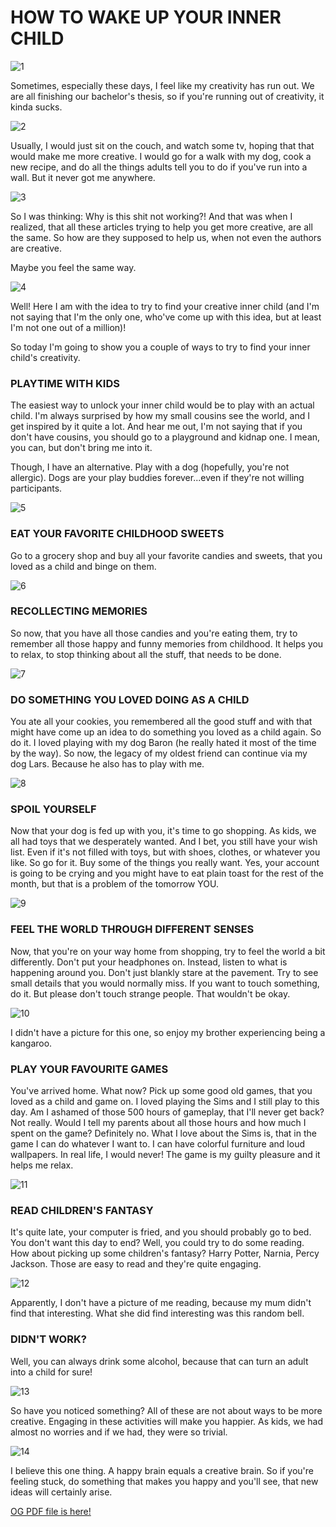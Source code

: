 # HOW TO WAKE UP YOUR INNER CHILD

![1](1.png)

Sometimes, especially these days, I feel like my creativity has run out. We are all finishing our bachelor's thesis, so if you're running out of creativity, it kinda sucks. 

![2](2.png)

Usually, I would just sit on the couch, and watch some tv, hoping that that would make me more creative. I would go for a walk with my dog, cook a new recipe, and do all the things adults tell you to do if you've run into a wall. But it never got me anywhere. 

![3](3.png)

So I was thinking: Why is this shit not working?! And that was when I realized, that all these articles trying to help you get more creative, are all the same. So how are they supposed to help us, when not even the authors are creative.

Maybe you feel the same way. 

![4](4.png)

Well! Here I am with the idea to try to find your creative inner child (and I'm not saying that I'm the only one, who've come up with this idea, but at least I'm not one out of a million)! 

So today I'm going to show you a couple of ways to try to find your inner child's creativity.

### PLAYTIME WITH KIDS
The easiest way to unlock your inner child would be to play with an actual child. I'm always surprised by how my small cousins see the world, and I get inspired by it quite a lot. And hear me out, I'm not saying that if you don't have cousins, you should go to a playground and kidnap one. I mean, you can, but don't bring me into it.

Though, I have an alternative. Play with a dog (hopefully, you're not allergic). Dogs are your play buddies forever...even if they're not willing participants. 

![5](5.png)

### EAT YOUR FAVORITE CHILDHOOD SWEETS
Go to a grocery shop and buy all your favorite candies and sweets, that you loved as a child and binge on them.

![6](6.png)

### RECOLLECTING MEMORIES
So now, that you have all those candies and you're eating them, try to remember all those happy and funny memories from childhood. It helps you to relax, to stop thinking about all the stuff, that needs to be done.

![7](7.png)

### DO SOMETHING YOU LOVED DOING AS A CHILD
You ate all your cookies, you remembered all the good stuff and with that might have come up an idea to do something you loved as a child again. So do it. 
I loved playing with my dog Baron (he really hated it most of the time by the way). So now, the legacy of my oldest friend can continue via my dog Lars. Because he also has to play with me.

![8](8.png)

### SPOIL YOURSELF
Now that your dog is fed up with you, it's time to go shopping. As kids, we all had toys that we desperately wanted. And I bet, you still have your wish list. Even if it's not filled with toys, but with shoes, clothes, or whatever you like. So go for it. Buy some of the things you really want. Yes, your account is going to be crying and you might have to eat plain toast for the rest of the month, but that is a problem of the tomorrow YOU. 

![9](9.png)

### FEEL THE WORLD THROUGH DIFFERENT SENSES
Now, that you're on your way home from shopping, try to feel the world a bit differently. Don't put your headphones on. Instead, listen to what is happening around you. Don't just blankly stare at the pavement. Try to see small details that you would normally miss. If you want to touch something, do it. But please don't touch strange people. That wouldn't be okay. 

![10](10.png)

I didn't have a picture for this one, so enjoy my brother experiencing being a kangaroo.

### PLAY YOUR FAVOURITE GAMES
You've arrived home. What now? Pick up some good old games, that you loved as a child and game on. I loved playing the Sims and I still play to this day. Am I ashamed of those 500 hours of gameplay, that I'll never get back? Not really. Would I tell my parents about all those hours and how much I spent on the game? Definitely no. What I love about the Sims is, that in the game I can do whatever I want to. I can have colorful furniture and loud wallpapers. In real life, I would never! The game is my guilty pleasure and it helps me relax.

![11](11.png)

### READ CHILDREN'S FANTASY
It's quite late, your computer is fried, and you should probably go to bed. You don't want this day to end? Well, you could try to do some reading. How about picking up some children's fantasy? Harry Potter, Narnia, Percy Jackson. Those are easy to read and they're quite engaging.

![12](12.png)

Apparently, I don't have a picture of me reading, because my mum didn't find that interesting. What she did find interesting was this random bell.

### DIDN'T WORK?
Well, you can always drink some alcohol, because that can turn an adult into a child for sure!

![13](13.png)

So have you noticed something? All of these are not about ways to be more creative.  Engaging in these activities will make you happier. As kids, we had almost no worries and if we had, they were so trivial.

![14](14.png)

I believe this one thing.
A happy brain equals a creative brain.
So if you're feeling stuck, do something that makes you happy and you'll see, that new ideas will certainly arise.

[OG PDF file is here!](Story_telling_presentation.pdf)
